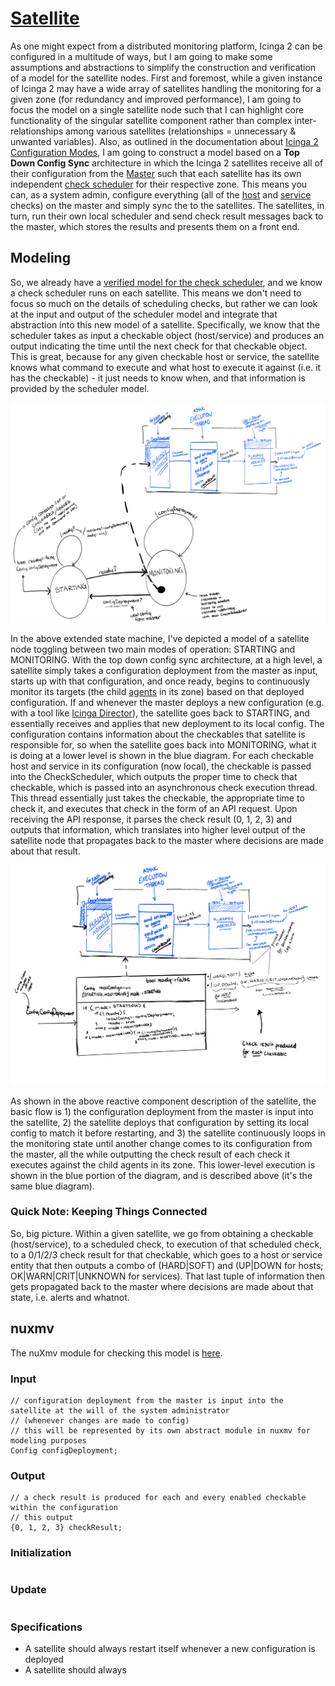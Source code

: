 # [Satellite](https://icinga.com/docs/icinga-2/latest/doc/06-distributed-monitoring/#roles-master-satellites-and-agents)

As one might expect from a distributed monitoring platform, Icinga 2 can be configured in a multitude of ways, but I am going to make some assumptions and abstractions to simplify the construction and verification of a model for the satellite nodes. First and foremost, while a given instance of Icinga 2 may have a wide array of satellites handling the monitoring for a given zone (for redundancy and improved performance), I am going to focus the model on a single satellite node such that I can highlight core functionality of the singular satellite component rather than complex inter-relationships among various satellites (relationships = unnecessary & unwanted variables).
Also, as outlined in the documentation about [Icinga 2 Configuration Modes](https://icinga.com/docs/icinga-2/latest/doc/06-distributed-monitoring/#configuration-modes), I am going to construct a model based on a **Top Down Config Sync** architecture in which the Icinga 2 satellites receive all of their configuration from the [Master](../master) such that each satellite has its own independent [check scheduler](../checkscheduler/README.md) for their respective zone. This means you can, as a system admin, configure everything (all of the [host](../host/README.md) and [service](../service/README.md) checks) on the master and simply sync the to the satellites. The satellites, in turn, run their own local scheduler and send check result messages back to the master, which stores the results and presents them on a front end.

## Modeling

So, we already have a [verified model for the check scheduler](../checkscheduler/README.md), and we know a check scheduler runs on each satellite. This means we don't need to focus so much on the details of scheduling checks, but rather we can look at the input and output of the scheduler model and integrate that abstraction into this new model of a satellite. Specifically, we know that the scheduler takes as input a checkable object (host/service) and produces an output indicating the time until the next check for that checkable object. This is great, because for any given checkable host or service, the satellite knows what command to execute and what host to execute it against (i.e. it has the checkable) - it just needs to know when, and that information is provided by the scheduler model.

![Satellite Extended State Machine Model](../../img/SatelliteESM.png)

In the above extended state machine, I've depicted a model of a satellite node toggling between two main modes of operation: STARTING and MONITORING. With the top down config sync architecture, at a high level, a satellite simply takes a configuration deployment from the master as input, starts up with that configuration, and once ready, begins to continuously monitor its targets (the child [agents](../agent/README.md) in its zone) based on that deployed configuration. If and whenever the master deploys a new configuration (e.g. with a tool like [Icinga Director](https://icinga.com/docs/icinga-director/latest/doc/01-Introduction/)), the satellite goes back to STARTING, and essentially receives and applies that new deployment to its local config. The configuration contains information about the checkables that satellite is responsible for, so when the satellite goes back into MONITORING, what it is doing at a lower level is shown in the blue diagram. For each checkable host and service in its configuration (now local), the checkable is passed into the CheckScheduler, which outputs the proper time to check that checkable, which is passed into an asynchronous check execution thread. This thread essentially just takes the checkable, the appropriate time to check it, and executes that check in the form of an API request. Upon receiving the API response, it parses the check result (0, 1, 2, 3) and outputs that information, which translates into higher level output of the satellite node that propagates back to the master where decisions are made about that result.

![Satellite Reactive Component Model](../../img/SatelliteReactiveComponent.png)

As shown in the above reactive component description of the satellite, the basic flow is 1) the configuration deployment from the master is input into the satellite, 2) the satellite deploys that configuration by setting its local config to match it before restarting, and 3) the satellite continuously loops in the monitoring state until another change comes to its configuration from the master, all the while outputting the check result of each check it executes against the child agents in its zone. This lower-level execution is shown in the blue portion of the diagram, and is described above (it's the same blue diagram).

### Quick Note: Keeping Things Connected

So, big picture. Within a given satellite, we go from obtaining a checkable (host/service), to a scheduled check, to execution of that scheduled check, to a 0/1/2/3 check result for that checkable, which goes to a host or service entity that then outputs a combo of (HARD|SOFT) and (UP|DOWN for hosts; OK|WARN|CRIT|UNKNOWN for services). That last tuple of information then gets propagated back to the master where decisions are made about that state, i.e. alerts and whatnot.

## nuxmv

The nuXmv module for checking this model is [here](check.smv).

### Input

```
// configuration deployment from the master is input into the satellite at the will of the system administrator
// (whenever changes are made to config)
// this will be represented by its own abstract module in nuxmv for modeling purposes
Config configDeployment;
```

### Output

```
// a check result is produced for each and every enabled checkable within the configuration
// this output
{0, 1, 2, 3} checkResult;
```

### Initialization

```

```

### Update

```

```

### Specifications

- A satellite should always restart itself whenever a new configuration is deployed
- A satellite should always
